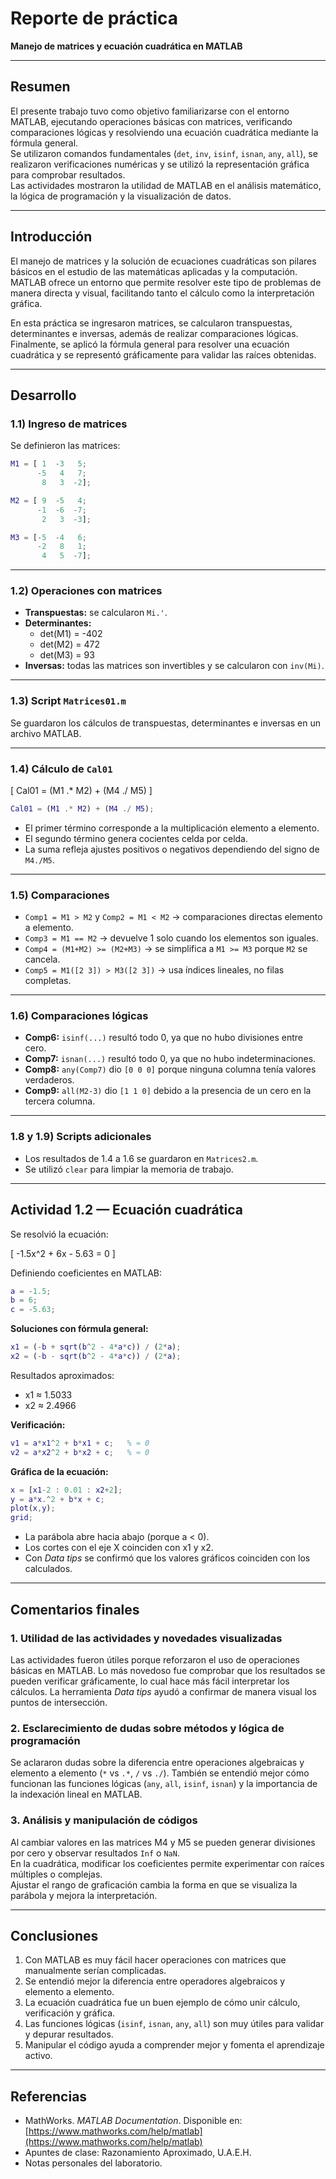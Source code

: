 # Reporte de práctica  
**Manejo de matrices y ecuación cuadrática en MATLAB**

---

## Resumen

El presente trabajo tuvo como objetivo familiarizarse con el entorno MATLAB, ejecutando operaciones básicas con matrices, verificando comparaciones lógicas y resolviendo una ecuación cuadrática mediante la fórmula general.  
Se utilizaron comandos fundamentales (`det`, `inv`, `isinf`, `isnan`, `any`, `all`), se realizaron verificaciones numéricas y se utilizó la representación gráfica para comprobar resultados.  
Las actividades mostraron la utilidad de MATLAB en el análisis matemático, la lógica de programación y la visualización de datos.

---

## Introducción

El manejo de matrices y la solución de ecuaciones cuadráticas son pilares básicos en el estudio de las matemáticas aplicadas y la computación. MATLAB ofrece un entorno que permite resolver este tipo de problemas de manera directa y visual, facilitando tanto el cálculo como la interpretación gráfica.  

En esta práctica se ingresaron matrices, se calcularon transpuestas, determinantes e inversas, además de realizar comparaciones lógicas. Finalmente, se aplicó la fórmula general para resolver una ecuación cuadrática y se representó gráficamente para validar las raíces obtenidas.

---

## Desarrollo

### 1.1) Ingreso de matrices

Se definieron las matrices:

```matlab
M1 = [ 1  -3   5;
      -5   4   7;
       8   3  -2];

M2 = [ 9  -5   4;
      -1  -6  -7;
       2   3  -3];

M3 = [-5  -4   6;
      -2   8   1;
       4   5  -7];
```

---

### 1.2) Operaciones con matrices

- **Transpuestas:** se calcularon `Mi.'`.  
- **Determinantes:**  
  - det(M1) = -402  
  - det(M2) = 472  
  - det(M3) = 93  
- **Inversas:** todas las matrices son invertibles y se calcularon con `inv(Mi)`.

---

### 1.3) Script `Matrices01.m`

Se guardaron los cálculos de transpuestas, determinantes e inversas en un archivo MATLAB.

---

### 1.4) Cálculo de `Cal01`

\[ Cal01 = (M1 .* M2) + (M4 ./ M5) \]

```matlab
Cal01 = (M1 .* M2) + (M4 ./ M5);
```

- El primer término corresponde a la multiplicación elemento a elemento.  
- El segundo término genera cocientes celda por celda.  
- La suma refleja ajustes positivos o negativos dependiendo del signo de `M4./M5`.

---

### 1.5) Comparaciones

- `Comp1 = M1 > M2` y `Comp2 = M1 < M2` → comparaciones directas elemento a elemento.  
- `Comp3 = M1 == M2` → devuelve 1 solo cuando los elementos son iguales.  
- `Comp4 = (M1+M2) >= (M2+M3)` → se simplifica a `M1 >= M3` porque `M2` se cancela.  
- `Comp5 = M1([2 3]) > M3([2 3])` → usa índices lineales, no filas completas.

---

### 1.6) Comparaciones lógicas

- **Comp6:** `isinf(...)` resultó todo 0, ya que no hubo divisiones entre cero.  
- **Comp7:** `isnan(...)` resultó todo 0, ya que no hubo indeterminaciones.  
- **Comp8:** `any(Comp7)` dio `[0 0 0]` porque ninguna columna tenía valores verdaderos.  
- **Comp9:** `all(M2-3)` dio `[1 1 0]` debido a la presencia de un cero en la tercera columna.

---

### 1.8 y 1.9) Scripts adicionales

- Los resultados de 1.4 a 1.6 se guardaron en `Matrices2.m`.  
- Se utilizó `clear` para limpiar la memoria de trabajo.

---

## Actividad 1.2 — Ecuación cuadrática

Se resolvió la ecuación:

\[ -1.5x^2 + 6x - 5.63 = 0 \]

Definiendo coeficientes en MATLAB:

```matlab
a = -1.5;
b = 6;
c = -5.63;
```

**Soluciones con fórmula general:**

```matlab
x1 = (-b + sqrt(b^2 - 4*a*c)) / (2*a);
x2 = (-b - sqrt(b^2 - 4*a*c)) / (2*a);
```

Resultados aproximados:  
- x1 ≈ 1.5033  
- x2 ≈ 2.4966  

**Verificación:**

```matlab
v1 = a*x1^2 + b*x1 + c;   % ≈ 0
v2 = a*x2^2 + b*x2 + c;   % ≈ 0
```

**Gráfica de la ecuación:**

```matlab
x = [x1-2 : 0.01 : x2+2];
y = a*x.^2 + b*x + c;
plot(x,y);
grid;
```

- La parábola abre hacia abajo (porque a < 0).  
- Los cortes con el eje X coinciden con x1 y x2.  
- Con *Data tips* se confirmó que los valores gráficos coinciden con los calculados.

---

## Comentarios finales

### 1. Utilidad de las actividades y novedades visualizadas  
Las actividades fueron útiles porque reforzaron el uso de operaciones básicas en MATLAB. Lo más novedoso fue comprobar que los resultados se pueden verificar gráficamente, lo cual hace más fácil interpretar los cálculos. La herramienta *Data tips* ayudó a confirmar de manera visual los puntos de intersección.

### 2. Esclarecimiento de dudas sobre métodos y lógica de programación  
Se aclararon dudas sobre la diferencia entre operaciones algebraicas y elemento a elemento (`*` vs `.*`, `/` vs `./`). También se entendió mejor cómo funcionan las funciones lógicas (`any`, `all`, `isinf`, `isnan`) y la importancia de la indexación lineal en MATLAB.

### 3. Análisis y manipulación de códigos  
Al cambiar valores en las matrices M4 y M5 se pueden generar divisiones por cero y observar resultados `Inf` o `NaN`.  
En la cuadrática, modificar los coeficientes permite experimentar con raíces múltiples o complejas.  
Ajustar el rango de graficación cambia la forma en que se visualiza la parábola y mejora la interpretación.

---

## Conclusiones

1. Con MATLAB es muy fácil hacer operaciones con matrices que manualmente serían complicadas.  
2. Se entendió mejor la diferencia entre operadores algebraicos y elemento a elemento.  
3. La ecuación cuadrática fue un buen ejemplo de cómo unir cálculo, verificación y gráfica.  
4. Las funciones lógicas (`isinf`, `isnan`, `any`, `all`) son muy útiles para validar y depurar resultados.  
5. Manipular el código ayuda a comprender mejor y fomenta el aprendizaje activo.  

---

## Referencias

- MathWorks. *MATLAB Documentation*. Disponible en: [https://www.mathworks.com/help/matlab](https://www.mathworks.com/help/matlab)  
- Apuntes de clase: Razonamiento Aproximado, U.A.E.H.  
- Notas personales del laboratorio.
